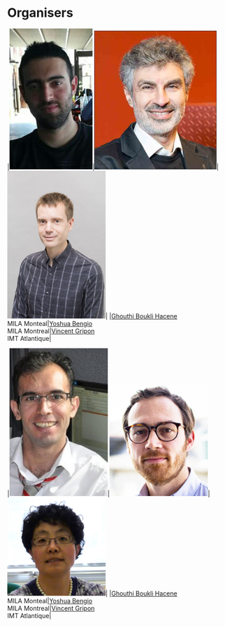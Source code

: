# Organisers

|<img src="/orginisers_pictures/Ghouthi_boukli.jpg" alt="Ghouthi Boukli Hacene" width="190"/>|<img src="/orginisers_pictures/Yoshua_bengio.jpeg" alt="Yoshua Bengio" width="280"/>|<img src="/orginisers_pictures/vincent gripon.png" alt="vincent gripon" width="225"/>|
|[Ghouthi Boukli Hacene](https://bastian.rieck.me)<br />MILA Monteal|[Yoshua Bengio](https://geometrica.saclay.inria.fr/team/Fred.Chazal/)<br />MILA Montreal|[Vincent Gripon](https://www.krishnaswamylab.org)<br />IMT Atlantique|




|<img src="/orginisers_pictures/vahid.jpg" alt="Ghouthi Boukli Hacene" width="225"/>|<img src="/orginisers_pictures/leduc-primeau-francois.jpg" alt="Yoshua Bengio" width="225"/>|<img src="/orginisers_pictures/fan.jpg" alt="vincent gripon" width="225"/>|
|[Ghouthi Boukli Hacene](https://bastian.rieck.me)<br />MILA Monteal|[Yoshua Bengio](https://geometrica.saclay.inria.fr/team/Fred.Chazal/)<br />MILA Montreal|[Vincent Gripon](https://www.krishnaswamylab.org)<br />IMT Atlantique|
